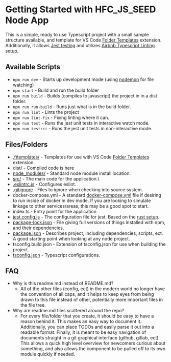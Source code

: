 # Getting Started with HFC_JS_SEED Node App

This is a simple, ready to use Typescript project with a small sample structure available, and template for VS Code [Folder Templates](https://marketplace.visualstudio.com/items?itemName=Huuums.vscode-fast-folder-structure) extension. Additionally, it allows [Jest testing](https://jestjs.io/) and utilizes [Airbnb Typescript Linting](https://www.npmjs.com/package/eslint-config-airbnb-typescript) setup.

## Available Scripts

- `npm run dev` - Starts up development mode (using [nodemon](https://www.npmjs.com/package/nodemon) for file watching)
- `npm start` - Build and run the build folder
- `npm run build` - Builds (compiles to javascript) the project in in a dist folder.
- `npm run run-build` - Runs just what is in the build folder.
- `npm run lint` - Lints the project
- `npm run lint-fix` - Fixing linting where it can.
- `npm run test` - Runs the jest unit tests in interactive watch mode.
- `npm run test:ci` - Runs the jest unit tests in non-interactive mode.

## Files/Folders

- [.fttemplates/](.fttemplates/readme.md) - Templates for use with VS Code [Folder Templates](https://marketplace.visualstudio.com/items?itemName=Huuums.vscode-fast-folder-structure) extension.
- dist/ - Compiled code is here
- [node_modules/](https://docs.npmjs.com/cli/v9/configuring-npm/folders) - Standard node module install location.
- [src/](src/readme.md) - The main code for the application.\
- [.eslintrc.js](https://eslint.org/docs/latest/user-guide/configuring/) - Configures eslint.
- [.gitignore](https://git-scm.com/docs/gitignore) - Files to ignore when checking into source system.
- docker-compose.yml - A standard [docker-compose.yml](https://docs.docker.com/compose/) file if desiring to run inside of docker in dev mode. If you are looking to simulate linkage to other services/areas, this may be a good spot to start.
- index.ts - Entry point for the application
- [jest.config.js](https://jestjs.io/docs/configuration) - The configuration file for jest. Based on the [rust setup](https://nextjs.org/docs/testing#setting-up-jest-with-the-rust-compiler).
- [package-lock.json](https://docs.npmjs.com/cli/v9/configuring-npm/package-lock-json) - File giving full versions of things installed with npm, and their dependencies.
- [package.json](https://docs.npmjs.com/cli/v9/configuring-npm/package-json) - Describes project, including dependencies, scripts, ect. A good starting point when looking at any node project.
- tsconfig.build.json - Extension of tsconfig.json for use when building the project.
- [tsconfig.json](https://www.typescriptlang.org/docs/handbook/tsconfig-json.html) - Typescript configurations.

## FAQ

- Why is this readme.md instead of README.md?
  - All of the other files (config, ect) in the modern world no longer have the convention of all caps, and it helps to keep eyes from being drawn to this file instead of other, potentially more important files in the file tree.
- Why are readme.md files scattered around the repo?
  - For every file/folder that you create, it should be easy to have a reason behind it. This makes an easy way to document it. Additionally, you can place TODOs and easily parse it out into a readable format. Finally, it is meant to be easy navigation of documents straight in a git graphical interface (github, gitlab, ect). This allows a quick high level overview for newcomers curious about something, and also allows the component to be pulled off to its own module quickly if needed. 